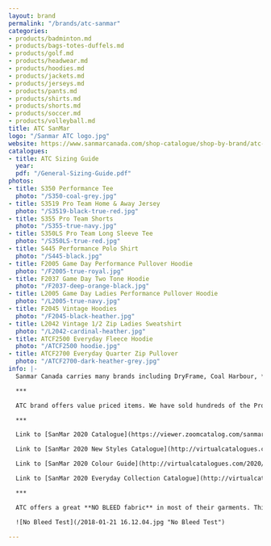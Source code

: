 ```yaml
---
layout: brand
permalink: "/brands/atc-sanmar"
categories:
- products/badminton.md
- products/bags-totes-duffels.md
- products/golf.md
- products/headwear.md
- products/hoodies.md
- products/jackets.md
- products/jerseys.md
- products/pants.md
- products/shirts.md
- products/shorts.md
- products/soccer.md
- products/volleyball.md
title: ATC SanMar
logo: "/Sanmar ATC logo.jpg"
website: https://www.sanmarcanada.com/shop-catalogue/shop-by-brand/atc-153.html
catalogues:
- title: ATC Sizing Guide
  year: 
  pdf: "/General-Sizing-Guide.pdf"
photos:
- title: S350 Performance Tee
  photo: "/S350-coal-grey.jpg"
- title: S3519 Pro Team Home & Away Jersey
  photo: "/S3519-black-true-red.jpg"
- title: S355 Pro Team Shorts
  photo: "/S355-true-navy.jpg"
- title: S350LS Pro Team Long Sleeve Tee
  photo: "/S350LS-true-red.jpg"
- title: S445 Performance Polo Shirt
  photo: "/S445-black.jpg"
- title: F2005 Game Day Performance Pullover Hoodie
  photo: "/F2005-true-royal.jpg"
- title: F2037 Game Day Two Tone Hoodie
  photo: "/F2037-deep-orange-black.jpg"
- title: L2005 Game Day Ladies Performance Pullover Hoodie
  photo: "/L2005-true-navy.jpg"
- title: F2045 Vintage Hoodies
  photo: "/F2045-black-heather.jpg"
- title: L2042 Vintage 1/2 Zip Ladies Sweatshirt
  photo: "/L2042-cardinal-heather.jpg"
- title: ATCF2500 Everyday Fleece Hoodie
  photo: "/ATCF2500 hoodie.jpg"
- title: ATCF2700 Everyday Quarter Zip Pullover
  photo: "/ATCF2700-dark-heather-grey.jpg"
info: |-
  Sanmar Canada carries many brands including DryFrame, Coal Harbour, **Authentic T-Shirt Company (ATC)**, Koi, The North Face, Flexfit, Yupoong, [OGIO](https://balticathletics.com/brands/ogio), Callaway, Eddie Bauer, New Era, [Gildan ](https://balticathletics.com/brands/gildan/)& Realtree.

  ***

  ATC brand offers value priced items. We have sold hundreds of the Pro Team shirts and Game Day Hoodies.

  ***

  Link to [SanMar 2020 Catalogue](https://viewer.zoomcatalog.com/sanmar-canada-2020) (includes all the SanMar brands listed above)

  Link to [SanMar 2020 New Styles Catalogue](http://virtualcatalogues.com/2020/nps/en/#minebook/page1)

  Link to [SanMar 2020 Colour Guide](http://virtualcatalogues.com/2020/shopbycolour/#minebook/page1) - This is a great resource to look up your team/school colour and find all the items available in that colour. Very handy!!

  Link to [SanMar 2020 Everyday Collection Catalogue](http://virtualcatalogues.com/2020/everyday/en/#minebook/page1)

  ***

  ATC offers a great **NO BLEED fabric** in most of their garments. This is especially important with printing white ink on red or maroon garments. We did a test with two red garments. See the difference. The garment on the right is ATC Pro Team no-bleed.

  ![No Bleed Test](/2018-01-21 16.12.04.jpg "No Bleed Test")

---
```

